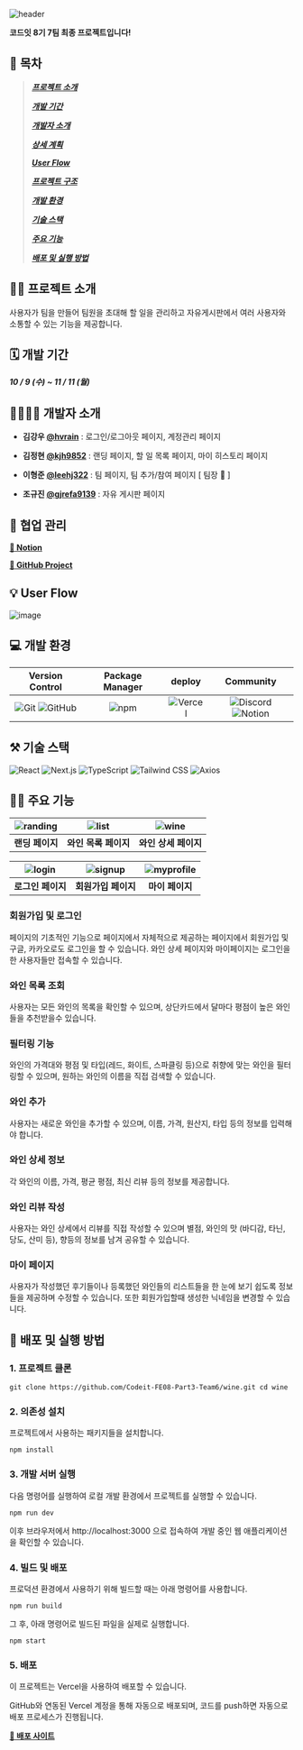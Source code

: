 ![header](https://github.com/user-attachments/assets/eb906078-7b99-484b-93ac-eca5226e25d3)

**코드잇 8기 7팀 최종 프로젝트입니다!**

## 📑 목차
> ***[프로젝트 소개](#프로젝트-소개)***
> 
> ***[개발 기간](#개발-기간)***
> 
> ***[개발자 소개](#개발자-소개)***
> 
> ***[상세 계획](#상세-계획)***
> 
> ***[User Flow](#User-Flow)***
> 
> ***[프로젝트 구조](#프로젝트-구조)***
> 
> ***[개발 환경](#개발-환경)***
> 
> ***[기술 스택](#기술-스택)***
> 
> ***[주요 기능](#주요-기능)***
>
> ***[배포 및 실행 방법](#배포-및-실행-방법)***
> 
  
## 🧑‍💻 <a name="프로젝트-소개"/>프로젝트 소개
사용자가 팀을 만들어 팀원을 초대해 할 일을 관리하고 자유게시판에서 여러 사용자와 소통할 수 있는 기능을 제공합니다.

## 🗓️ <a name="개발-기간"/>개발 기간
***10 / 9 (수) ~ 11 / 11 (월)***

## 👨‍👨‍👦‍👦 <a name="개발자-소개"/>개발자 소개 

- **김강우 [**@hvrain**](https://github.com/hvrain?pvs=4, "개발자  프로필 링크")** : 로그인/로그아웃 페이지, 계정관리 페이지

- **김정현 [**@kjh9852**](https://github.com/kjh9852?pvs=4, "개발자  프로필 링크")** : 랜딩 페이지, 할 일 목록 페이지, 마이 히스토리 페이지

- **이형준 [**@leehj322**](https://github.com/leehj322?pvs=4, "개발자  프로필 링크")** : 팀 페이지, 팀 추가/참여 페이지 [ 팀장 👑 ]
  
- **조규진 [**@gjrefa9139**](https://github.com/gjrefa9139?pvs=4, "개발자  프로필 링크")** : 자유 게시판 페이지


## 📃 <a name="협업-관리"/>협업 관리

[**📌 Notion**](https://utopian-toy-f9b.notion.site/codeit-ec5157be57864a1eabe9e3a744bf6ebf?pvs=74, "협업 관리 노션 링크")

[**📝 GitHub Project**](https://github.com/orgs/Codeit-FE08-Part4-Team7/projects/1, "협업 관리 깃허브 프로젝트 링크")

## 💡 <a name="User-Flow"/>User Flow
![image](https://github.com/user-attachments/assets/f86c7d69-aa4b-4a4b-b0d5-bb580e4040a4)


## 💻 <a name="개발-환경"/>개발 환경

|Version Control|Package Manager|deploy|Community|
|:---:|:---:|:---:|:---:|
|![Git](https://img.shields.io/badge/Git-F05032?style=for-the-badge&logo=git&logoColor=white) ![GitHub](https://img.shields.io/badge/GitHub-181717?style=for-the-badge&logo=github&logoColor=white)|![npm](https://img.shields.io/badge/npm-CB3837?style=for-the-badge&logo=npm&logoColor=white)|![Vercel](https://img.shields.io/badge/Vercel-000000?style=for-the-badge&logo=vercel&logoColor=white)|![Discord](https://img.shields.io/badge/Discord-5865F2?style=for-the-badge&logo=discord&logoColor=white) ![Notion](https://img.shields.io/badge/Notion-000000?style=for-the-badge&logo=notion&logoColor=white)|


## ⚒ <a name="기술-스택"/>기술 스택

![React](https://img.shields.io/badge/React-61DAFB?style=for-the-badge&logo=react&logoColor=white)
![Next.js](https://img.shields.io/badge/Next.js-000000?style=for-the-badge&logo=next.js&logoColor=white)
![TypeScript](https://img.shields.io/badge/TypeScript-007ACC?style=for-the-badge&logo=typescript&logoColor=white)
![Tailwind CSS](https://img.shields.io/badge/Tailwind_CSS-38B2AC?style=for-the-badge&logo=tailwind-css&logoColor=white)
![Axios](https://img.shields.io/badge/Axios-5A29E4?style=for-the-badge&logo=axios&logoColor=white)


## 👨‍🏫 <a name="주요-기능"/>주요 기능

|![randing](https://github.com/user-attachments/assets/c55c994a-b7a5-4a08-bb2d-4f2fa56f299d)|![list](https://github.com/user-attachments/assets/63d730c2-404b-4246-a00e-7bd739d403c1)|![wine](https://github.com/user-attachments/assets/3ca39b86-8a47-4d8f-95b7-bb840b10839d)|
|:---:|:---:|:---:|
|**랜딩 페이지**|**와인 목록 페이지**|**와인 상세 페이지**|

|![login](https://github.com/user-attachments/assets/19e0a399-16ed-42a5-8f90-fc156f6e8670)|![signup](https://github.com/user-attachments/assets/702b1d57-f0ec-4267-95e8-b28ce6b8f6ae)|![myprofile](https://github.com/user-attachments/assets/464653f8-7f9b-46f5-9cf1-1fbdcd4fb784)|
|:---:|:---:|:---:|
|**로그인 페이지**|**회원가입 페이지**|**마이 페이지**|

### 회원가입 및 로그인

페이지의 기초적인 기능으로 페이지에서 자체적으로 제공하는 페이지에서 회원가입 및 구글, 카카오로도 로그인을 할 수 있습니다. 와인 상세 페이지와 마이페이지는 로그인을 한 사용자들만 접속할 수 있습니다.

### 와인 목록 조회

사용자는 모든 와인의 목록을 확인할 수 있으며, 상단카드에서 달마다 평점이 높은 와인들을 추천받을수 있습니다.

### 필터링 기능

와인의 가격대와 평점 및 타입(레드, 화이트, 스파클링 등)으로 취향에 맞는 와인을 필터링할 수 있으며, 원하는 와인의 이름을 직접 검색할 수 있습니다.

### 와인 추가

사용자는 새로운 와인을 추가할 수 있으며, 이름, 가격, 원산지, 타입 등의 정보를 입력해야 합니다.

### 와인 상세 정보

각 와인의 이름, 가격, 평균 평점, 최신 리뷰 등의 정보를 제공합니다.

### 와인 리뷰 작성

사용자는 와인 상세에서 리뷰를 직접 작성할 수 있으며 별점, 와인의 맛 (바디감, 타닌, 당도, 산미 등), 향등의 정보를 남겨 공유할 수 있습니다.

### 마이 페이지

사용자가 작성했던 후기들이나 등록했던 와인들의 리스트들을 한 눈에 보기 쉽도록 정보들을 제공하며 수정할 수 있습니다. 또한 회원가입할때 생성한 닉네임을 변경할 수 있습니다.


## 🚀 <a name="배포-및-실행-방법"/>배포 및 실행 방법

### 1. 프로젝트 클론

```git clone https://github.com/Codeit-FE08-Part3-Team6/wine.git cd wine```

### 2. 의존성 설치
프로젝트에서 사용하는 패키지들을 설치합니다.

```npm install```

### 3. 개발 서버 실행
다음 명령어를 실행하여 로컬 개발 환경에서 프로젝트를 실행할 수 있습니다.

```npm run dev```

이후 브라우저에서 http://localhost:3000 으로 접속하여 개발 중인 웹 애플리케이션을 확인할 수 있습니다.

### 4. 빌드 및 배포
프로덕션 환경에서 사용하기 위해 빌드할 때는 아래 명령어를 사용합니다.

```npm run build```


그 후, 아래 명령어로 빌드된 파일을 실제로 실행합니다.


```npm start```


### 5. 배포
이 프로젝트는 Vercel을 사용하여 배포할 수 있습니다. 

GitHub와 연동된 Vercel 계정을 통해 자동으로 배포되며, 코드를 push하면 자동으로 배포 프로세스가 진행됩니다.


[**🚀 배포 사이트**](https://wine-nine-xi.vercel.app/?pvs=4, "WINE")



